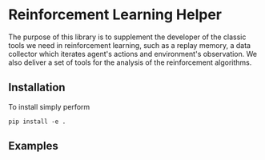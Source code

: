 Reinforcement Learning Helper
=============================

The purpose of this library is to supplement the developer of the classic tools we need in reinforcement learning, 
such as a replay memory, a data collector which iterates agent's actions and environment's observation.
We also deliver a set of tools for the analysis of the reinforcement algorithms. 

Installation
------------

To install simply perform

```shell script
pip install -e .
``` 

Examples
--------

```python

```



